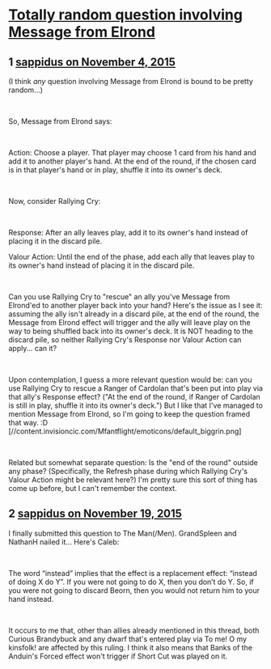 # [Totally random question involving Message from Elrond](https://community.fantasyflightgames.com/topic/192778-totally-random-question-involving-message-from-elrond/)

## 1 [sappidus on November 4, 2015](https://community.fantasyflightgames.com/topic/192778-totally-random-question-involving-message-from-elrond/?do=findComment&comment=1877663)

(I think *any* question involving Message from Elrond is bound to be pretty random...)

 

So, Message from Elrond says:

 

Action: Choose a player. That player may choose 1 card from his hand and add it to another player's hand. At the end of the round, if the chosen card is in that player's hand or in play, shuffle it into its owner's deck.

 

Now, consider Rallying Cry:

 

Response: After an ally leaves play, add it to its owner's hand instead of placing it in the discard pile.

Valour Action: Until the end of the phase, add each ally that leaves play to its owner's hand instead of placing it in the discard pile.

 

Can you use Rallying Cry to "rescue" an ally you've Message from Elrond'ed to another player back into your hand? Here's the issue as I see it: assuming the ally isn't already in a discard pile, at the end of the round, the Message from Elrond effect will trigger and the ally will leave play on the way to being shuffled back into its owner's deck. It is NOT heading to the discard pile, so neither Rallying Cry's Response nor Valour Action can apply... can it?

 

Upon contemplation, I guess a more relevant question would be: can you use Rallying Cry to rescue a Ranger of Cardolan that's been put into play via that ally's Response effect? ("At the end of the round, if Ranger of Cardolan is still in play, shuffle it into its owner's deck.") But I like that I've managed to mention Message from Elrond, so I'm going to keep the question framed that way. :D [//content.invisioncic.com/Mfantflight/emoticons/default_biggrin.png]

 

Related but somewhat separate question: Is the "end of the round" outside any phase? (Specifically, the Refresh phase during which Rallying Cry's Valour Action might be relevant here?) I'm pretty sure this sort of thing has come up before, but I can't remember the context. 

## 2 [sappidus on November 19, 2015](https://community.fantasyflightgames.com/topic/192778-totally-random-question-involving-message-from-elrond/?do=findComment&comment=1899149)

I finally submitted this question to The Man(/Men). GrandSpleen and NathanH nailed it... Here's Caleb:

 

The word “instead” implies that the effect is a replacement effect: “instead of doing X do Y”. If you were not going to do X, then you don’t do Y. So, if you were not going to discard Beorn, then you would not return him to your hand instead.

 

It occurs to me that, other than allies already mentioned in this thread, both Curious Brandybuck and any dwarf that's entered play via To me! O my kinsfolk! are affected by this ruling. I think it also means that Banks of the Anduin's Forced effect won't trigger if Short Cut was played on it.

